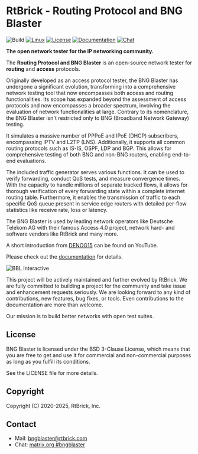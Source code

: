 # RtBrick - Routing Protocol and BNG Blaster

![Build](https://github.com/rtbrick/bngblaster/workflows/Build/badge.svg?branch=main)
[![Linux](https://img.shields.io/badge/OS-linux-lightgrey)](https://rtbrick.github.io/bngblaster/install)
[![License](https://img.shields.io/badge/License-BSD-lightgrey)](https://github.com/rtbrick/bngblaster/blob/main/LICENSE)
[![Documentation](https://img.shields.io/badge/Documentation-lightgrey)](https://rtbrick.github.io/bngblaster)
[![Chat](https://img.shields.io/badge/Chat-lightgrey)](https://matrix.to/#/#bngblaster:matrix.org)

**The open network tester for the IP networking community.**

The **Routing Protocol and BNG Blaster** is an open-source network tester for **routing** and **access** protocols.

Originally developed as an access protocol tester, the BNG Blaster has undergone a 
significant evolution, transforming into a comprehensive network testing tool that 
now encompasses both access and routing functionalities. Its scope has expanded beyond 
the assessment of access protocols and now encompasses a broader spectrum, involving 
the evaluation of network functionalities at large. Contrary to its nomenclature, 
the BNG Blaster isn't restricted only to BNG (Broadband Network Gateway) testing.

It simulates a massive number of PPPoE and IPoE (DHCP) subscribers, encompassing 
IPTV and L2TP (LNS). Additionally, it supports all common routing protocols such 
as IS-IS, OSPF, LDP and BGP. This allows for comprehensive testing of both BNG 
and non-BNG routers, enabling end-to-end evaluations.

The included traffic generator serves various functions. It can be used to verify 
forwarding, conduct QoS tests, and measure convergence times. With the capacity to 
handle millions of separate tracked flows, it allows for thorough verification of 
every forwarding state within a complete internet routing table. Furthermore, it 
enables the transmission of traffic to each specific QoS queue present in 
service edge routers with detailed per-flow statistics like receive rate, loss 
or latency.

The BNG Blaster is used by leading network operators like Deutsche Telekom AG
with their famous Access 4.0 project, network hard- and software vendors like
RtBrick and many more.

A short introduction from [DENOG15](https://youtu.be/4rmwf6livyI "DENOG15") 
can be found on YouTube.

Please check out the [documentation](https://rtbrick.github.io/bngblaster/) for details.

![BBL Interactive](docsrc/sources/images/bbl_interactive.png "BNG Blaster (Interactive Mode)")

This project will be actively maintained and further evolved by RtBrick. We are fully committed to 
building a project for the community and take issue and enhancement requests seriously. We are 
looking forward to any kind of contributions, new features, bug fixes, or tools. Even contributions 
to the documentation are more than welcome.

Our mission is to build better networks with open test suites.

## License

BNG Blaster is licensed under the BSD 3-Clause License, which means that you are free to get and use it for
commercial and non-commercial purposes as long as you fulfill its conditions.

See the LICENSE file for more details.

## Copyright

Copyright (C) 2020-2025, RtBrick, Inc.

## Contact

* Mail: bngblaster@rtbrick.com
* Chat: [matrix.org #bngblaster](https://matrix.to/#/#bngblaster:matrix.org)
